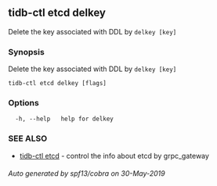 ## tidb-ctl etcd delkey

Delete the key associated with DDL by `delkey [key]`

### Synopsis


Delete the key associated with DDL by `delkey [key]`

```
tidb-ctl etcd delkey [flags]
```

### Options

```
  -h, --help   help for delkey
```

### SEE ALSO
* [tidb-ctl etcd](tidb-ctl_etcd.md)	 - control the info about etcd by grpc_gateway

###### Auto generated by spf13/cobra on 30-May-2019
